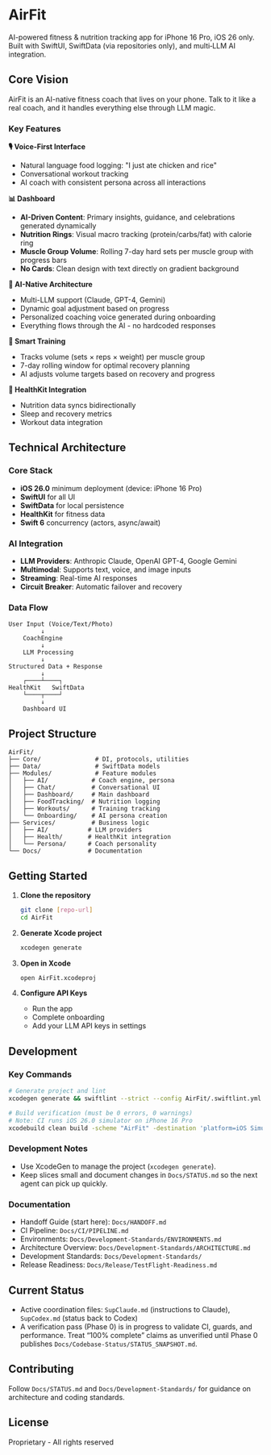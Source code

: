 # AirFit

AI-powered fitness & nutrition tracking app for iPhone 16 Pro, iOS 26 only. Built with SwiftUI, SwiftData (via repositories only), and multi‑LLM AI integration.

## Core Vision

AirFit is an AI-native fitness coach that lives on your phone. Talk to it like a real coach, and it handles everything else through LLM magic.

### Key Features

**🎙️ Voice-First Interface**
- Natural language food logging: "I just ate chicken and rice"
- Conversational workout tracking
- AI coach with consistent persona across all interactions

**📊 Dashboard**
- **AI-Driven Content**: Primary insights, guidance, and celebrations generated dynamically
- **Nutrition Rings**: Visual macro tracking (protein/carbs/fat) with calorie ring
- **Muscle Group Volume**: Rolling 7-day hard sets per muscle group with progress bars
- **No Cards**: Clean design with text directly on gradient background

**🤖 AI-Native Architecture**
- Multi-LLM support (Claude, GPT-4, Gemini)
- Dynamic goal adjustment based on progress
- Personalized coaching voice generated during onboarding
- Everything flows through the AI - no hardcoded responses

**💪 Smart Training**
- Tracks volume (sets × reps × weight) per muscle group
- 7-day rolling window for optimal recovery planning
- AI adjusts volume targets based on recovery and progress

**🍎 HealthKit Integration**
- Nutrition data syncs bidirectionally
- Sleep and recovery metrics
- Workout data integration

## Technical Architecture

### Core Stack
- **iOS 26.0** minimum deployment (device: iPhone 16 Pro)
- **SwiftUI** for all UI
- **SwiftData** for local persistence
- **HealthKit** for fitness data
- **Swift 6** concurrency (actors, async/await)

### AI Integration
- **LLM Providers**: Anthropic Claude, OpenAI GPT-4, Google Gemini
- **Multimodal**: Supports text, voice, and image inputs
- **Streaming**: Real-time AI responses
- **Circuit Breaker**: Automatic failover and recovery

### Data Flow

```
User Input (Voice/Text/Photo)
         ↓
    CoachEngine
         ↓
    LLM Processing
         ↓
Structured Data + Response
         ↓
    ┌────┴────┐
HealthKit   SwiftData
    └────┬────┘
         ↓
    Dashboard UI
```

## Project Structure

```
AirFit/
├── Core/               # DI, protocols, utilities
├── Data/               # SwiftData models
├── Modules/            # Feature modules
│   ├── AI/            # Coach engine, persona
│   ├── Chat/          # Conversational UI
│   ├── Dashboard/     # Main dashboard
│   ├── FoodTracking/  # Nutrition logging
│   ├── Workouts/      # Training tracking
│   └── Onboarding/    # AI persona creation
├── Services/          # Business logic
│   ├── AI/           # LLM providers
│   ├── Health/       # HealthKit integration
│   └── Persona/      # Coach personality
└── Docs/             # Documentation
```

## Getting Started

1. **Clone the repository**
   ```bash
   git clone [repo-url]
   cd AirFit
   ```

2. **Generate Xcode project**
   ```bash
   xcodegen generate
   ```

3. **Open in Xcode**
   ```bash
   open AirFit.xcodeproj
   ```

4. **Configure API Keys**
   - Run the app
   - Complete onboarding
   - Add your LLM API keys in settings

## Development

### Key Commands
```bash
# Generate project and lint
xcodegen generate && swiftlint --strict --config AirFit/.swiftlint.yml

# Build verification (must be 0 errors, 0 warnings)
# Note: CI runs iOS 26.0 simulator on iPhone 16 Pro
xcodebuild clean build -scheme "AirFit" -destination 'platform=iOS Simulator,name=iPhone 16 Pro,OS=26.0'
```

### Development Notes
- Use XcodeGen to manage the project (`xcodegen generate`).
- Keep slices small and document changes in `Docs/STATUS.md` so the next agent can pick up quickly.

### Documentation
- Handoff Guide (start here): `Docs/HANDOFF.md`
- CI Pipeline: `Docs/CI/PIPELINE.md`
- Environments: `Docs/Development-Standards/ENVIRONMENTS.md`
- Architecture Overview: `Docs/Development-Standards/ARCHITECTURE.md`
- Development Standards: `Docs/Development-Standards/`
- Release Readiness: `Docs/Release/TestFlight-Readiness.md`

## Current Status

- Active coordination files: `SupClaude.md` (instructions to Claude), `SupCodex.md` (status back to Codex)
- A verification pass (Phase 0) is in progress to validate CI, guards, and performance. Treat “100% complete” claims as unverified until Phase 0 publishes `Docs/Codebase-Status/STATUS_SNAPSHOT.md`.

## Contributing

Follow `Docs/STATUS.md` and `Docs/Development-Standards/` for guidance on architecture and coding standards.

## License

Proprietary - All rights reserved
